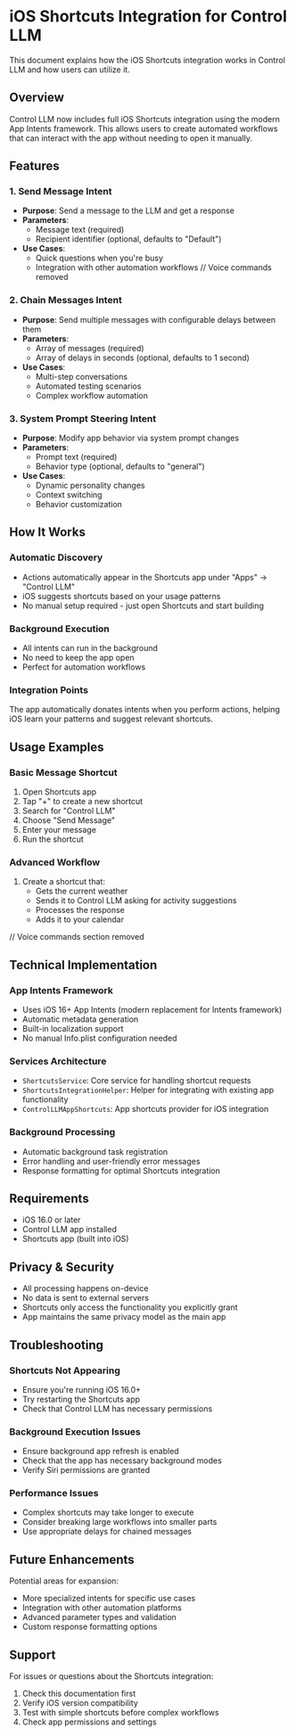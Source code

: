 # iOS Shortcuts Integration for Control LLM

This document explains how the iOS Shortcuts integration works in Control LLM and how users can utilize it.

## Overview

Control LLM now includes full iOS Shortcuts integration using the modern App Intents framework. This allows users to create automated workflows that can interact with the app without needing to open it manually.

## Features

### 1. Send Message Intent
- **Purpose**: Send a message to the LLM and get a response
- **Parameters**: 
  - Message text (required)
  - Recipient identifier (optional, defaults to "Default")
- **Use Cases**: 
  - Quick questions when you're busy
  - Integration with other automation workflows
  // Voice commands removed

### 2. Chain Messages Intent
- **Purpose**: Send multiple messages with configurable delays between them
- **Parameters**:
  - Array of messages (required)
  - Array of delays in seconds (optional, defaults to 1 second)
- **Use Cases**:
  - Multi-step conversations
  - Automated testing scenarios
  - Complex workflow automation

### 3. System Prompt Steering Intent
- **Purpose**: Modify app behavior via system prompt changes
- **Parameters**:
  - Prompt text (required)
  - Behavior type (optional, defaults to "general")
- **Use Cases**:
  - Dynamic personality changes
  - Context switching
  - Behavior customization

## How It Works

### Automatic Discovery
- Actions automatically appear in the Shortcuts app under "Apps" → "Control LLM"
- iOS suggests shortcuts based on your usage patterns
- No manual setup required - just open Shortcuts and start building

### Background Execution
- All intents can run in the background
- No need to keep the app open
- Perfect for automation workflows

### Integration Points
The app automatically donates intents when you perform actions, helping iOS learn your patterns and suggest relevant shortcuts.

## Usage Examples

### Basic Message Shortcut
1. Open Shortcuts app
2. Tap "+" to create a new shortcut
3. Search for "Control LLM"
4. Choose "Send Message"
5. Enter your message
6. Run the shortcut

### Advanced Workflow
1. Create a shortcut that:
   - Gets the current weather
   - Sends it to Control LLM asking for activity suggestions
   - Processes the response
   - Adds it to your calendar

// Voice commands section removed

## Technical Implementation

### App Intents Framework
- Uses iOS 16+ App Intents (modern replacement for Intents framework)
- Automatic metadata generation
- Built-in localization support
- No manual Info.plist configuration needed

### Services Architecture
- `ShortcutsService`: Core service for handling shortcut requests
- `ShortcutsIntegrationHelper`: Helper for integrating with existing app functionality
- `ControlLLMAppShortcuts`: App shortcuts provider for iOS integration

### Background Processing
- Automatic background task registration
- Error handling and user-friendly error messages
- Response formatting for optimal Shortcuts integration

## Requirements

- iOS 16.0 or later
- Control LLM app installed
- Shortcuts app (built into iOS)

## Privacy & Security

- All processing happens on-device
- No data is sent to external servers
- Shortcuts only access the functionality you explicitly grant
- App maintains the same privacy model as the main app

## Troubleshooting

### Shortcuts Not Appearing
- Ensure you're running iOS 16.0+
- Try restarting the Shortcuts app
- Check that Control LLM has necessary permissions

### Background Execution Issues
- Ensure background app refresh is enabled
- Check that the app has necessary background modes
- Verify Siri permissions are granted

### Performance Issues
- Complex shortcuts may take longer to execute
- Consider breaking large workflows into smaller parts
- Use appropriate delays for chained messages

## Future Enhancements

Potential areas for expansion:
- More specialized intents for specific use cases
- Integration with other automation platforms
- Advanced parameter types and validation
- Custom response formatting options

## Support

For issues or questions about the Shortcuts integration:
1. Check this documentation first
2. Verify iOS version compatibility
3. Test with simple shortcuts before complex workflows
4. Check app permissions and settings
